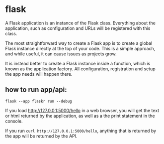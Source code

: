 # flask

A Flask application is an instance of the Flask class. Everything about the application, such as configuration and URLs will be registered with this class.

The most straightforward way to create a Flask app is to create a global Flask instance directly at the top of your code. This is a simple approach, and while useful, it can cause issues as projects grow.

It is instead better to create a Flask instance inside a function, which is known as the application factory. All configuration, registration and setup the app needs will happen there.

## how to run app/api:
`flask --app flaskr run --debug`

If you load http://127.0.0.1:5000/hello in a web browser, you will get the text or html returned by the application, as well as a the print statement in the console.

If you run `curl http://127.0.0.1:5000/hello`, anything that is returned by the app will be returned by the API.